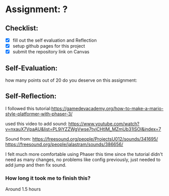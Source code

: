 # Assignment: ?

## Checklist:
- [x] fill out the self evaluation and Reflection
- [x] setup github pages for this project
- [x] submit the repository link on Canvas

## Self-Evaluation:

how many points out of 20 do you deserve on this assignment:

## Self-Reflection:
I followed this tutorial:https://gamedevacademy.org/how-to-make-a-mario-style-platformer-with-phaser-3/

used this video to add sound: https://www.youtube.com/watch?v=nxauX7VpaAU&list=PL9iYZZWgVwse7tvjCHtlM_MZmUb31lSOl&index=7

Sound from:
https://freesound.org/people/ProjectsU012/sounds/341695/
https://freesound.org/people/jalastram/sounds/386656/

I felt much more comfortable using Phaser this time since the tutorial didn't
need as many changes, no problems like config previously, just needed to add jump and then fix sound.

### How long it took me to finish this?

Around 1.5 hours
